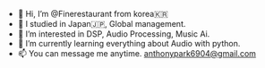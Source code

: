 - 👋 Hi, I’m @Finerestaurant from korea🇰🇷
- 🏫 I studied in Japan🇯🇵, Global management.
- 👀 I’m interested in DSP, Audio Processing, Music Ai.
- 🌱 I’m currently learning everything about Audio with python.
- 📫 You can message me anytime. anthonypark6904@gmail.com


<!---
Finerestaurant/Finerestaurant is a ✨ special ✨ repository because its `README.md` (this file) appears on your GitHub profile.
You can click the Preview link to take a look at your changes.
--->
